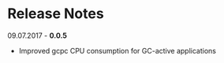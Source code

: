 # Release Notes

09.07.2017 - **0.0.5**

* Improved gcpc CPU consumption for GC-active applications



